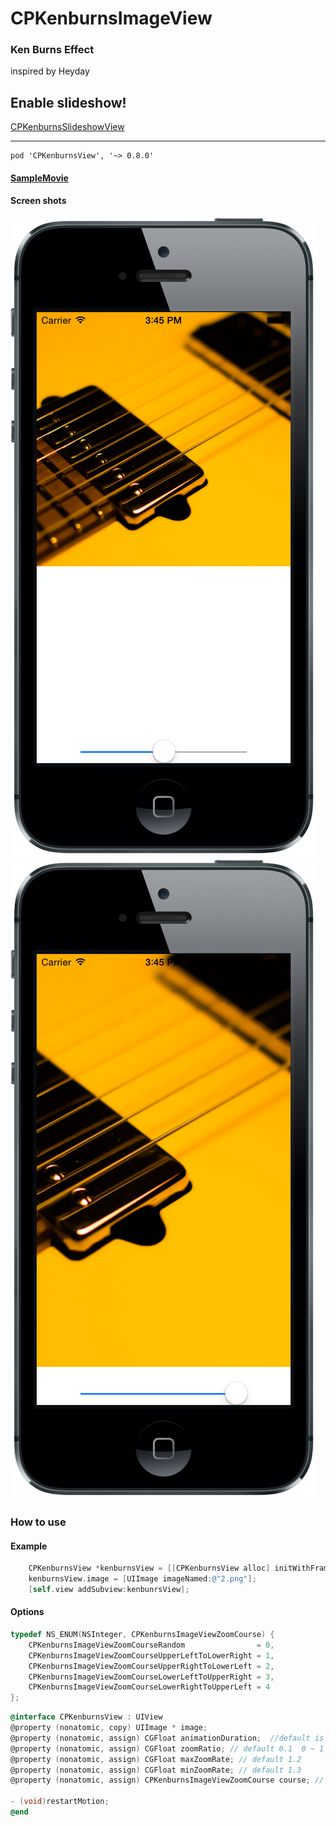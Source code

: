 CPKenburnsImageView
===================
### Ken Burns Effect

inspired by Heyday 

## Enable slideshow!

[CPKenburnsSlideshowView](https://github.com/muukii0803/CPKenburnsSlideshowView)

---- 
```
pod 'CPKenburnsView', '~> 0.8.0'
```
#### [SampleMovie](http://f.cl.ly/items/3R0n3x291924413z1Y44/sampleMovie.mp4)

#### Screen shots
![screenshot1](screenshot1.png)
![screenshot1](screenshot2.png)


### How to use
#### Example

```Objective-C
    CPKenburnsView *kenburnsView = [[CPKenburnsView alloc] initWithFrame:CGRectMake(0, 0, 320, 320)];
    kenburnsView.image = [UIImage imageNamed:@"2.png"];
    [self.view addSubview:kenbunrsView];
```

#### Options

```Objective-C
typedef NS_ENUM(NSInteger, CPKenburnsImageViewZoomCourse) {
    CPKenburnsImageViewZoomCourseRandom                = 0,
    CPKenburnsImageViewZoomCourseUpperLeftToLowerRight = 1,
    CPKenburnsImageViewZoomCourseUpperRightToLowerLeft = 2,
    CPKenburnsImageViewZoomCourseLowerLeftToUpperRight = 3,
    CPKenburnsImageViewZoomCourseLowerRightToUpperLeft = 4
};
```

```Objective-C
@interface CPKenburnsView : UIView
@property (nonatomic, copy) UIImage * image;
@property (nonatomic, assign) CGFloat animationDuration;  //default is 13.f
@property (nonatomic, assign) CGFloat zoomRatio; // default 0.1  0 ~ 1
@property (nonatomic, assign) CGFloat maxZoomRate; // default 1.2
@property (nonatomic, assign) CGFloat minZoomRate; // default 1.3
@property (nonatomic, assign) CPKenburnsImageViewZoomCourse course; // default is 0

- (void)restartMotion;
@end
```
